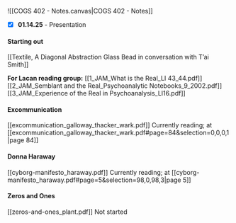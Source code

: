 ![[COGS 402 - Notes.canvas|COGS 402 - Notes]]
- [x] **01.14.25** - Presentation 
#### Starting out
[[Textile, A Diagonal Abstraction Glass Bead in conversation with T’ai Smith]]



**For Lacan reading group:**
[[1_JAM_What is the Real_LI 43_44.pdf]]
[[2_JAM_Semblant and the Real_Psychoanalytic Notebooks_9_2002.pdf]]
[[3_JAM_Experience of the Real in Psychoanalysis_LI16.pdf]]

#### Excommunication
[[excommunication_galloway_thacker_wark.pdf]]
	Currently reading; at [[excommunication_galloway_thacker_wark.pdf#page=84&selection=0,0,0,1|page 84]]	

#### Donna Haraway
[[cyborg-manifesto_haraway.pdf]]
	Currently reading; at [[cyborg-manifesto_haraway.pdf#page=5&selection=98,0,98,3|page 5]]

#### Zeros and Ones
[[zeros-and-ones_plant.pdf]]
	Not started